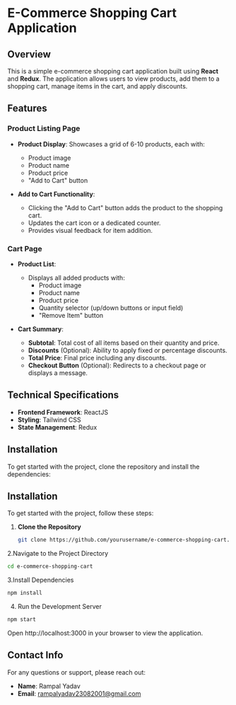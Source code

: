 
# E-Commerce Shopping Cart Application

## Overview

This is a simple e-commerce shopping cart application built using **React** and **Redux**. The application allows users to view products, add them to a shopping cart, manage items in the cart, and apply discounts. 

## Features

### Product Listing Page

- **Product Display**: Showcases a grid of 6-10 products, each with:
  - Product image
  - Product name
  - Product price
  - "Add to Cart" button

- **Add to Cart Functionality**: 
  - Clicking the "Add to Cart" button adds the product to the shopping cart.
  - Updates the cart icon or a dedicated counter.
  - Provides visual feedback for item addition.

### Cart Page

- **Product List**: 
  - Displays all added products with:
    - Product image
    - Product name
    - Product price
    - Quantity selector (up/down buttons or input field)
    - "Remove Item" button

- **Cart Summary**:
  - **Subtotal**: Total cost of all items based on their quantity and price.
  - **Discounts** (Optional): Ability to apply fixed or percentage discounts.
  - **Total Price**: Final price including any discounts.
  - **Checkout Button** (Optional): Redirects to a checkout page or displays a message.

## Technical Specifications

- **Frontend Framework**: ReactJS
- **Styling**: Tailwind CSS
- **State Management**: Redux

## Installation

To get started with the project, clone the repository and install the dependencies:

## Installation

To get started with the project, follow these steps:

1. **Clone the Repository**

   ```bash
   git clone https://github.com/yourusername/e-commerce-shopping-cart.git

   ```

2.Navigate to the Project Directory

```bash
cd e-commerce-shopping-cart

```
3.Install Dependencies
```bash
npm install

```
4. Run the Development Server
```bash
npm start

```

Open http://localhost:3000 in your browser to view the application.

## Contact Info

For any questions or support, please reach out:

- **Name**: Rampal Yadav
- **Email**: [rampalyadav23082001@gmail.com](rampalyadav23082001@gmail.com)